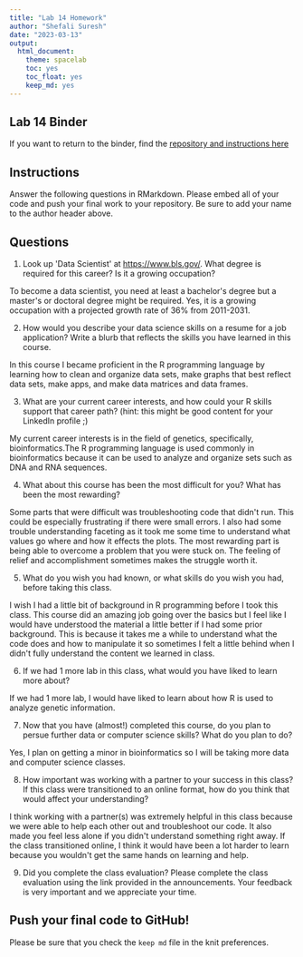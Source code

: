 ```yaml
---
title: "Lab 14 Homework"
author: "Shefali Suresh"
date: "2023-03-13"
output:
  html_document: 
    theme: spacelab
    toc: yes
    toc_float: yes
    keep_md: yes
---
```


## Lab 14 Binder
If you want to return to the binder, find the [repository and instructions here](https://github.com/hehouts/lab14_binder)

## Instructions
Answer the following questions in RMarkdown. Please embed all of your code and push your final work to your repository. Be sure to add your name to the author header above.



## Questions

1. Look up 'Data Scientist' at https://www.bls.gov/. What degree is required for this career? Is it a growing occupation?  

To become a data scientist, you need at least a bachelor's degree but a master's or doctoral degree might be required. Yes, it is a growing occupation with a projected growth rate of 36% from 2011-2031. 


2. How would you describe your data science skills on a resume for a job application? Write a blurb that reflects the skills you have learned in this course. 

In this course I became proficient in the R programming language by learning how to clean and organize data sets, make graphs that best reflect data sets, make apps, and make data matrices and data frames.  


3. What are your current career interests, and how could your R skills support that career path? (hint: this might be good content for your LinkedIn profile ;)

My current career interests is in the field of genetics, specifically, bioinformatics.The R programming language is used commonly in bioinformatics because it can be used to analyze and organize sets such as DNA and RNA sequences. 


4. What about this course has been the most difficult for you? What has been the most rewarding?

Some parts that were difficult was troubleshooting code that didn't run. This could be especially frustrating if there were small errors. I also had some trouble understanding faceting as it took me some time to understand what values go where and how it effects the plots. The most rewarding part is being able to overcome a problem that you were stuck on. The feeling of relief and accomplishment sometimes makes the struggle worth it.  


5. What do you wish you had known, or what skills do you wish you had, before taking this class.

I wish I had a little bit of background in R programming before I took this class. This course did an amazing job going over the basics but I feel like I would have understood the material a little better if I had some prior background. This is because it takes me a while to understand what the code does and how to manipulate it so sometimes I felt a little behind when I didn't fully understand the content we learned in class. 

6. If we had 1 more lab in this class, what would you have liked to learn more about?

If we had 1 more lab, I would have liked to learn about how R is used to analyze genetic information. 


7. Now that you have (almost!) completed this course, do you plan to persue further data or computer science skills? What do you plan to do?

Yes, I plan on getting a minor in bioinformatics so I will be taking more data and computer science classes. 


8. How important was working with a partner to your success in this class? If this class were transitioned to an online format, how do you think that would affect your understanding?

I think working with a partner(s) was extremely helpful in this class because we were able to help each other out and troubleshoot our code. It also made you feel less alone if you didn't understand something right away. If the class transitioned online, I think it would have been a lot harder to learn because you wouldn't get the same hands on learning and help. 


9. Did you complete the class evaluation? Please complete the class evaluation using the link provided in the announcements. Your feedback is very important and we appreciate your time.



## Push your final code to GitHub!
Please be sure that you check the `keep md` file in the knit preferences. 
